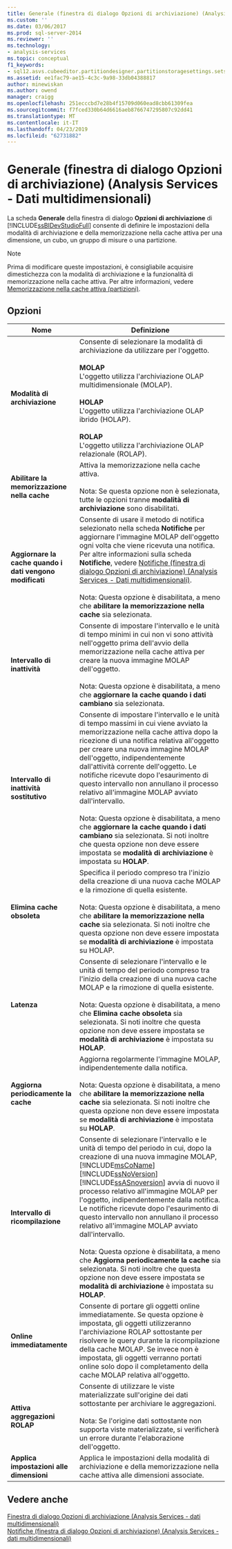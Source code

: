```yaml
---
title: Generale (finestra di dialogo Opzioni di archiviazione) (Analysis Services - dati multidimensionali) | Microsoft Docs
ms.custom: ''
ms.date: 03/06/2017
ms.prod: sql-server-2014
ms.reviewer: ''
ms.technology:
- analysis-services
ms.topic: conceptual
f1_keywords:
- sql12.asvs.cubeeditor.partitiondesigner.partitionstoragesettings.setstorageoptions.storage.f1
ms.assetid: ee1fac79-ae15-4c3c-9a98-33db04388817
author: minewiskan
ms.author: owend
manager: craigg
ms.openlocfilehash: 251ecccbd7e28b4f15709d060ead8cbb61309fea
ms.sourcegitcommit: f7fced330b64d6616aeb8766747295807c92dd41
ms.translationtype: MT
ms.contentlocale: it-IT
ms.lasthandoff: 04/23/2019
ms.locfileid: "62731882"
---
```

# <a name="general-storage-options-dialog-box-analysis-services---multidimensional-data"></a>Generale (finestra di dialogo Opzioni di archiviazione) (Analysis Services - Dati multidimensionali)
  La scheda **Generale** della finestra di dialogo **Opzioni di archiviazione** di [!INCLUDE[ssBIDevStudioFull](../includes/ssbidevstudiofull-md.md)] consente di definire le impostazioni della modalità di archiviazione e della memorizzazione nella cache attiva per una dimensione, un cubo, un gruppo di misure o una partizione.  
  
> [!NOTE]  
>  Prima di modificare queste impostazioni, è consigliabile acquisire dimestichezza con la modalità di archiviazione e la funzionalità di memorizzazione nella cache attiva. Per altre informazioni, vedere [Memorizzazione nella cache attiva &#40;partizioni&#41;](multidimensional-models-olap-logical-cube-objects/partitions-proactive-caching.md).  
  
## <a name="options"></a>Opzioni  
  
|Nome|Definizione|  
|----------|----------------|  
|**Modalità di archiviazione**|Consente di selezionare la modalità di archiviazione da utilizzare per l'oggetto.<br /><br /> **MOLAP**<br /> L'oggetto utilizza l'archiviazione OLAP multidimensionale (MOLAP).<br /><br /> **HOLAP**<br /> L'oggetto utilizza l'archiviazione OLAP ibrido (HOLAP).<br /><br /> **ROLAP**<br /> L'oggetto utilizza l'archiviazione OLAP relazionale (ROLAP).|  
|**Abilitare la memorizzazione nella cache**|Attiva la memorizzazione nella cache attiva.<br /><br /> Nota: Se questa opzione non è selezionata, tutte le opzioni tranne **modalità di archiviazione** sono disabilitati.|  
|**Aggiornare la cache quando i dati vengono modificati**|Consente di usare il metodo di notifica selezionato nella scheda **Notifiche** per aggiornare l'immagine MOLAP dell'oggetto ogni volta che viene ricevuta una notifica. Per altre informazioni sulla scheda **Notifiche**, vedere [Notifiche &#40;finestra di dialogo Opzioni di archiviazione&#41; &#40;Analysis Services - Dati multidimensionali&#41;](notifications-storage-options-dialog-analysis-services-multidimensional-data.md).<br /><br /> Nota: Questa opzione è disabilitata, a meno che **abilitare la memorizzazione nella cache** sia selezionata.|  
|**Intervallo di inattività**|Consente di impostare l'intervallo e le unità di tempo minimi in cui non vi sono attività nell'oggetto prima dell'avvio della memorizzazione nella cache attiva per creare la nuova immagine MOLAP dell'oggetto.<br /><br /> Nota: Questa opzione è disabilitata, a meno che **aggiornare la cache quando i dati cambiano** sia selezionata.|  
|**Intervallo di inattività sostitutivo**|Consente di impostare l'intervallo e le unità di tempo massimi in cui viene avviato la memorizzazione nella cache attiva dopo la ricezione di una notifica relativa all'oggetto per creare una nuova immagine MOLAP dell'oggetto, indipendentemente dall'attività corrente dell'oggetto. Le notifiche ricevute dopo l'esaurimento di questo intervallo non annullano il processo relativo all'immagine MOLAP avviato dall'intervallo.<br /><br /> Nota: Questa opzione è disabilitata, a meno che **aggiornare la cache quando i dati cambiano** sia selezionata. Si noti inoltre che questa opzione non deve essere impostata se **modalità di archiviazione** è impostata su **HOLAP**.|  
|**Elimina cache obsoleta**|Specifica il periodo compreso tra l'inizio della creazione di una nuova cache MOLAP e la rimozione di quella esistente.<br /><br /> Nota: Questa opzione è disabilitata, a meno che **abilitare la memorizzazione nella cache** sia selezionata. Si noti inoltre che questa opzione non deve essere impostata se **modalità di archiviazione** è impostata su HOLAP.|  
|**Latenza**|Consente di selezionare l'intervallo e le unità di tempo del periodo compreso tra l'inizio della creazione di una nuova cache MOLAP e la rimozione di quella esistente.<br /><br /> Nota: Questa opzione è disabilitata, a meno che **Elimina cache obsoleta** sia selezionata. Si noti inoltre che questa opzione non deve essere impostata se **modalità di archiviazione** è impostata su **HOLAP**.|  
|**Aggiorna periodicamente la cache**|Aggiorna regolarmente l'immagine MOLAP, indipendentemente dalla notifica.<br /><br /> Nota: Questa opzione è disabilitata, a meno che **abilitare la memorizzazione nella cache** sia selezionata. Si noti inoltre che questa opzione non deve essere impostata se **modalità di archiviazione** è impostata su **HOLAP**.|  
|**Intervallo di ricompilazione**|Consente di selezionare l'intervallo e le unità di tempo del periodo in cui, dopo la creazione di una nuova immagine MOLAP, [!INCLUDE[msCoName](../includes/msconame-md.md)] [!INCLUDE[ssNoVersion](../includes/ssnoversion-md.md)] [!INCLUDE[ssASnoversion](../includes/ssasnoversion-md.md)] avvia di nuovo il processo relativo all'immagine MOLAP per l'oggetto, indipendentemente dalla notifica. Le notifiche ricevute dopo l'esaurimento di questo intervallo non annullano il processo relativo all'immagine MOLAP avviato dall'intervallo.<br /><br /> Nota: Questa opzione è disabilitata, a meno che **Aggiorna periodicamente la cache** sia selezionata. Si noti inoltre che questa opzione non deve essere impostata se **modalità di archiviazione** è impostata su **HOLAP**.|  
|**Online immediatamente**|Consente di portare gli oggetti online immediatamente. Se questa opzione è impostata, gli oggetti utilizzeranno l'archiviazione ROLAP sottostante per risolvere le query durante la ricompilazione della cache MOLAP. Se invece non è impostata, gli oggetti verranno portati online solo dopo il completamento della cache MOLAP relativa all'oggetto.|  
|**Attiva aggregazioni ROLAP**|Consente di utilizzare le viste materializzate sull'origine dei dati sottostante per archiviare le aggregazioni.<br /><br /> Nota: Se l'origine dati sottostante non supporta viste materializzate, si verificherà un errore durante l'elaborazione dell'oggetto.|  
|**Applica impostazioni alle dimensioni**|Applica le impostazioni della modalità di archiviazione e della memorizzazione nella cache attiva alle dimensioni associate.|  
  
## <a name="see-also"></a>Vedere anche  
 [Finestra di dialogo Opzioni di archiviazione &#40;Analysis Services - dati multidimensionali&#41;](storage-options-dialog-box-analysis-services-multidimensional-data.md)   
 [Notifiche &#40;finestra di dialogo Opzioni di archiviazione&#41; &#40;Analysis Services - dati multidimensionali&#41;](notifications-storage-options-dialog-analysis-services-multidimensional-data.md)  
  
  
